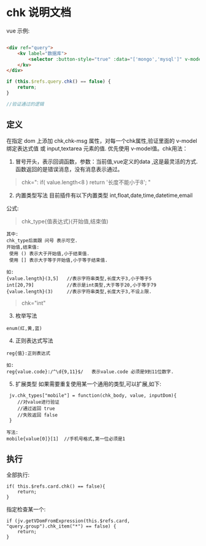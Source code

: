 # chk 说明文档

vue 示例:

```html

<div ref="query">
    <kv label="数据库">
        <selector :button-style="true" :data="['mongo','mysql']" v-model="query.db" chk="*"></selector>
    </kv>
</div>
```

```js
if (this.$refs.query.chk() == false) {
    return;
}

//验证通过的逻辑
```

## 定义 
在指定 dom 上添加 chk,chk-msg 属性，对每一个chk属性,验证里面的 v-model 绑定表达式值 或 input,textarea 元素的值. 优先使用 v-model值。chk用法：

1. 冒号开头，表示回调函数，参数：当前值,vue定义的data ,这是最灵活的方式. 函数返回的是错误消息，没有消息表示通过。

> chk=": if( value.length<8 ) return '长度不能小于8'; "

2. 内置类型写法 目前插件有以下内置类型 int,float,date,time,datetime,email

公式:
> chk_type{值表达式}(开始值,结束值)

```
其中:
chk_type后面跟 问号 表示可空.
开始值,结束值:
 使用 () 表示大于开始值,小于结束值.
 使用 [] 表示大于等于开始值,小于等于结束值.
 
如:
{value.length}(3,5]   //表示字符串类型,长度大于3,小于等于5
int[20,79]            //表示是int类型,大于等于20,小于等于79
{value.length}(3)     //表示字符串类型,长度大于3,不设上限.
```

> chk="int"

3. 枚举写法

```
enum(红,黄,蓝)
```

4. 正则表达式写法

```
reg{值}:正则表达式

如:
reg{value.code}:/^\d{9,11}$/   表示value.code 必须是9到11位数字.
```

5. 扩展类型 如果需要重复使用某一个通用的类型,可以扩展,如下:

```
 jv.chk_types["mobile"] = function(chk_body, value, inputDom){
    //对value进行验证
    //通过返回 true
    //失败返回 false
 }
 
写法:
mobile{value[0]}[1]  //手机号格式,第一位必须是1
```

## 执行

全部执行:

```
if( this.$refs.card.chk() == false){
    return;
}
```

指定检查某一个:

```
if (jv.getVDomFromExpression(this.$refs.card, "query.group").chk_item("*") == false) {
    return;
}
```